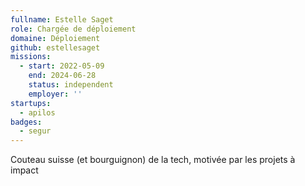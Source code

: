 ```yaml
---
fullname: Estelle Saget
role: Chargée de déploiement
domaine: Déploiement
github: estellesaget
missions:
  - start: 2022-05-09
    end: 2024-06-28
    status: independent
    employer: ''
startups:
  - apilos
badges:
  - segur
---
```


Couteau suisse (et bourguignon) de la tech, motivée par les projets à impact
